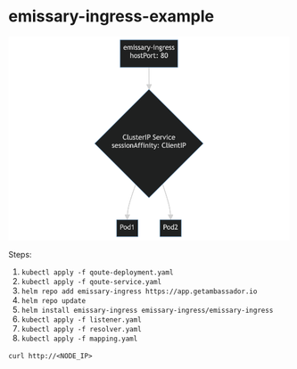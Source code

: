 # emissary-ingress-example

![alt text](flow.png "Title")

Steps:

1. `kubectl apply -f qoute-deployment.yaml`
2. `kubectl apply -f qoute-service.yaml`
3. `helm repo add emissary-ingress https://app.getambassador.io`
4. `helm repo update`
5. `helm install emissary-ingress emissary-ingress/emissary-ingress`
6. `kubectl apply -f listener.yaml`
7. `kubectl apply -f resolver.yaml`
8. `kubectl apply -f mapping.yaml`

`curl http://<NODE_IP>`




